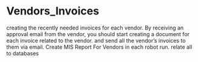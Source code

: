 # Vendors_Invoices
creating the recently needed invoices for each vendor. By receiving an approval email from the vendor, you should start creating a document for each  invoice related to the vendor. and send all the vendor’s invoices to them via email. Create MIS Report For Vendors in each robot run. relate all to databases
